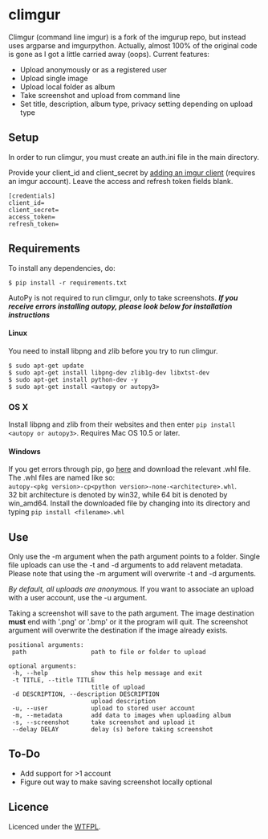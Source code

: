 # climgur

Climgur (command line imgur) is a fork of the imgurup repo, but instead uses argparse and imgurpython. Actually, almost 100% of the original code is gone as I got a little carried away (oops).
Current features:
* Upload anonymously or as a registered user
* Upload single image
* Upload local folder as album
* Take screenshot and upload from command line
* Set title, description, album type, privacy setting depending on upload type

## Setup

In order to run climgur, you must create an auth.ini file in the main directory.

Provide your client_id and client_secret by [adding an imgur client](http://api.imgur.com/oauth2/addclient) (requires an imgur account). Leave the access and refresh token fields blank.
```
[credentials]
client_id=
client_secret=
access_token=
refresh_token=
```

## Requirements

To install any dependencies, do:
```
$ pip install -r requirements.txt
```

AutoPy is not required to run climgur, only to take screenshots.
**_If you receive errors installing autopy, please look below for installation instructions_**

#### Linux
You need to install libpng and zlib before you try to run climgur.
```
$ sudo apt-get update
$ sudo apt-get install libpng-dev zlib1g-dev libxtst-dev
$ sudo apt-get install python-dev -y
$ sudo apt-get install <autopy or autopy3>
```

### OS X
Install libpng and zlib from their websites and then enter `pip install <autopy or autopy3>`. Requires Mac OS 10.5 or later.

#### Windows
If you get errors through pip, go [here](http://www.lfd.uci.edu/~gohlke/pythonlibs/#autopy) and download the relevant .whl file.
The .whl files are named like so:    
`autopy-<pkg version>-cp<python version>-none-<architecture>.whl`.    
32 bit architecture is denoted by win32, while 64 bit is denoted by win_amd64.
Install the downloaded file by changing into its directory and typing `pip install <filename>.whl`

## Use
Only use the -m argument when the path argument points to a folder. Single file uploads can use the -t and -d arguments to add relavent metadata. Please note that using the -m argument will overwrite -t and -d arguments.

*By default, all uploads are anonymous.* If you want to associate an upload with a user account, use the -u argument.

Taking a screenshot will save to the path argument. The image destination **must** end with '.png' or '.bmp' or it the program will quit. The screenshot argument will overwrite the destination if the image already exists.

 ```
positional arguments:
  path                  path to file or folder to upload

optional arguments:
  -h, --help            show this help message and exit
  -t TITLE, --title TITLE
                        title of upload
  -d DESCRIPTION, --description DESCRIPTION
                        upload description
  -u, --user            upload to stored user account
  -m, --metadata        add data to images when uploading album
  -s, --screenshot      take screenshot and upload it
  --delay DELAY         delay (s) before taking screenshot
```

## To-Do
* Add support for >1 account
* Figure out way to make saving screenshot locally optional

## Licence
Licenced under the [WTFPL](http://www.wtfpl.net/).
